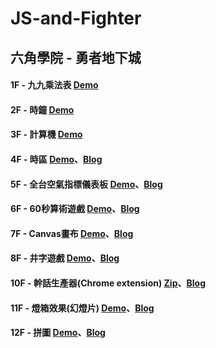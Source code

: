 # JS-and-Fighter

## 六角學院 - 勇者地下城

#### 1F - 九九乘法表 <a href="https://rexhung0302.github.io/JS-and-Fighter/JS-and-Fighter-1F/index.html">Demo</a>

#### 2F - 時鐘 <a href="https://rexhung0302.github.io/JS-and-Fighter/JS-and-Fighter-2F/clock.html">Demo</a>

#### 3F - 計算機 <a href="https://rexhung0302.github.io/JS-and-Fighter/JS-and-Fighter-3F/index.html">Demo</a>

#### 4F - 時區 <a href="https://rexhung0302.github.io/JS-and-Fighter/JS-and-Fighter-4F/index.html">Demo</a>、<a href="https://medium.com/@zehung860486/hero-of-underground-%E5%9C%B0%E4%B8%8B%E5%9F%8E-4f-world-clock-%E5%90%84%E5%9C%8B%E6%99%82%E5%8D%80-2356786f3dfa">Blog</a>

#### 5F - 全台空氣指標儀表板 <a href="https://rexhung0302.github.io/JS-and-Fighter/JS-and-Fighter-5F/index.html">Demo</a>、<a href="https://medium.com/@zehung860486/hero-of-underground-%E5%9C%B0%E4%B8%8B%E5%9F%8E-5f-aqi-%E5%85%A8%E5%8F%B0%E7%A9%BA%E6%B0%A3%E6%8C%87%E6%A8%99%E5%84%80%E8%A1%A8%E6%9D%BF-c060fbe58454">Blog</a>

#### 6F - 60秒算術遊戲 <a href="https://rexhung0302.github.io/JS-and-Fighter/JS-and-Fighter-6F/index.html">Demo</a>、<a href="https://medium.com/@zehung860486/hero-of-underground-%E5%9C%B0%E4%B8%8B%E5%9F%8E-6f-seconds-challenge-%E5%80%92%E6%95%B8%E9%81%8A%E6%88%B2-f71c0b680fdb">Blog</a>

#### 7F - Canvas畫布 <a href="https://rexhung0302.github.io/JS-and-Fighter/JS-and-Fighter-7F/index.html">Demo</a>、<a href="https://medium.com/@zehung860486/hero-of-underground-%E5%9C%B0%E4%B8%8B%E5%9F%8E-7f-canvas-%E7%95%AB%E6%9D%BF-fca0a17ae652">Blog</a>

#### 8F - 井字遊戲 <a href="https://rexhung0302.github.io/JS-and-Fighter/JS-and-Fighter-8F/dist/index.html">Demo</a>、<a href="https://medium.com/@zehung860486/hero-of-underground-%E5%9C%B0%E4%B8%8B%E5%9F%8E-8f-tic-tac-toe-%E4%BA%95%E5%AD%97%E9%81%8A%E6%88%B2-e5b3d95dd2cb">Blog</a>

#### 10F - 幹話生產器(Chrome extension) <a href="https://drive.google.com/file/d/1FBsq1g7ztFDNLX6OwiKKJCiiQxwuUFHE/view">Zip</a>、<a href="https://medium.com/@zehung860486/hero-of-underground-%E5%9C%B0%E4%B8%8B%E5%9F%8E-10f-chrome-extension-%E5%B9%B9%E8%A9%B1%E7%94%9F%E7%94%A2%E5%99%A8-7c9f36a68bc7">Blog</a>

#### 11F - 燈箱效果(幻燈片) <a href="https://rexhung0302.github.io/JS-and-Fighter/JS-and-Fighter-11F/html/index.html">Demo</a>、<a href="https://medium.com/@zehung860486/hero-of-underground-%E5%9C%B0%E4%B8%8B%E5%9F%8E-11f-lightbox-%E7%87%88%E7%AE%B1%E6%95%88%E6%9E%9C-6d4a3a0838d3">Blog</a>

#### 12F - 拼圖 <a href="https://rexhung0302.github.io/JS-and-Fighter/JS-and-Fighter-12F/dist/index.html">Demo</a>、<a href="https://medium.com/@zehung860486/hero-of-underground-%E5%9C%B0%E4%B8%8B%E5%9F%8E-12f-puzzle-%E6%8B%BC%E5%9C%96-4e7f6823176d?postPublishedType=initial">Blog</a>
